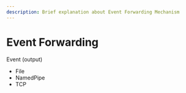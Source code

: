```yaml
---
description: Brief explanation about Event Forwarding Mechanism
---
```


# Event Forwarding

Event \(output\)

* File
* NamedPipe
* TCP 


